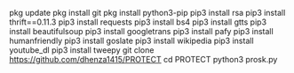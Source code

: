 pkg update
pkg install git
pkg install python3-pip
pip3 install rsa
pip3 install thrift==0.11.3
pip3 install requests
pip3 install bs4
pip3 install gtts
pip3 install beautifulsoup
pip3 install googletrans
pip3 install pafy
pip3 install humanfriendly
pip3 install goslate
pip3 install wikipedia
pip3 install youtube_dl
pip3 install tweepy
git clone https://github.com/dhenza1415/PROTECT
cd PROTECT
python3 prosk.py
